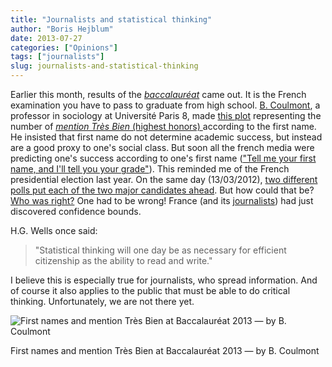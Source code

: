 ```yaml
---
title: "Journalists and statistical thinking"
author: "Boris Hejblum"
date: 2013-07-27
categories: ["Opinions"]
tags: ["journalists"]
slug: journalists-and-statistical-thinking
---
```


Earlier this month, results of the [*baccalauréat*](http://en.wikipedia.org/wiki/Baccalauréat) came out. It is the French examination you have to pass to graduate from high school. [B. Coulmont](http://coulmont.com/articles/), a professor in sociology at Université Paris 8, made [this plot](http://coulmont.com/bac/nuage.html) representing the number of [*mention Très Bien* (highest honors) ](http://en.wikipedia.org/wiki/Baccalaur%C3%A9at#Passing_and_honours) according to the first name. He insisted that first name do not determine academic success, but instead are a good proxy to one's social class. But soon all the french media were predicting one's success according to one's first name (["Tell me your first name, and I'll tell you your grade"](http://www.rtl.fr/actualites/info/article/bac-dis-moi-ton-prenom-je-te-dirai-ta-mention-7762966093)).
This reminded me of the French presidential election last year. On the same day (13/03/2012), [two different polls put each of the two major candidates ahead](http://blogs.wsj.com/eurocrisis/2012/03/14/digging-into-disparities-in-french-polls/). But how could that be? [Who was right?](http://leplus.nouvelobs.com/contribution/453754-hollande-sarkozy-et-les-sondages-pourquoi-les-courbes-se-croisent-elles.html) One had to be wrong! France (and its [journalists](http://www.france24.com/en/20120313-mediawatch-sarkozy-polls-hollande-ipsos)) had just discovered confidence bounds.

H.G. Wells once said:

>"Statistical thinking will one day be as necessary for efficient citizenship as the ability to read and write."

I believe this is especially true for journalists, who spread information. And of course it also applies to the public that must be able to do critical thinking. Unfortunately, we are not there yet.

![First names and mention Très Bien at Baccalauréat 2013 — by B. Coulmont](/files/2013prenomsbacs.png)

<p class="caption">First names and mention Très Bien at Baccalauréat 2013 — by B. Coulmont</p>
